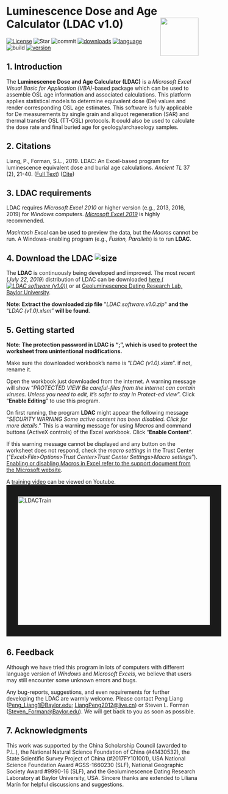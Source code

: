 # Luminescence Dose and Age Calculator (LDAC v1.0) <img width=100px src="https://github.com/lesshsroc/LDAC/blob/master/ICON/Small-Logo.png" align="right" />
[![License](https://img.shields.io/badge/license-MIT-brightgreen.svg)](https://github.com/lesshsroc/LDAC/blob/master/LICENSE) ![Star](https://img.shields.io/github/stars/lesshsroc/LDAC.svg) ![commit](https://img.shields.io/github/commits-since/lesshsroc/LDAC/v1.0.svg) [![downloads](https://img.shields.io/github/downloads/lesshsroc/LDAC/total.svg)](https://github.com/lesshsroc/LDAC/releases) [![language](https://img.shields.io/badge/Language-VBA-orange.svg)](https://docs.microsoft.com/en-us/office/vba/api/overview/excel) ![build](https://img.shields.io/badge/build-passing-brightgreen.svg) [![version](https://img.shields.io/badge/version-v1.0-blue.svg)](https://github.com/lesshsroc/LDAC/releases)
## 1. Introduction
The **Luminescence Dose and Age Calculator (LDAC)** is a *Microsoft Excel Visual Basic for Application (VBA)*-based package which can be used to assemble OSL age information and associated calculations. This platform applies statistical models to determine equivalent dose (De) values and render corresponding OSL age estimates. This software is fully applicable for De measurements by single grain and aliquot regeneration (SAR) and thermal transfer OSL (TT-OSL) protocols. It could also be used to calculate the dose rate and final buried age for geology/archaeology samples.

## 2. Citations
Liang, P., Forman, S.L., 2019. LDAC: An Excel-based program for luminescence equivalent dose and burial age calculations. *Ancient TL* 37 (2), 21-40. ([Full Text](http://ancienttl.org/ATL_37-2_2019/ATL_37-2_Liang_p21-40.pdf))  ([Cite](http://ancienttl.org/ATL_37-2_2019/ATL_37-2_Liang_citation.bib))

## 3. LDAC requirements
LDAC requires *Microsoft Excel 2010* or higher version (e.g., 2013, 2016, 2019) for *Windows* computers. *[Microsoft Excel 2019](https://products.office.com/en-US/get-started-with-office-2019?&OCID=AID2000136_SEM_iNi8NhPm&MarinID=siNi8NhPm%7C340667806722%7Cmicrosoft%20office%202019%7Ce%7Cc%7C%7C54569958854%7Caud-473968998473:kwd-331146748204&lnkd=Google_O365SMB_NI&gclid=Cj0KCQjwvdXpBRCoARIsAMJSKqLLubP-daYYm88zMR_H2RSsXydSHLheCSbXj7UGBKynT_lqAtzqqlQaAuJ-EALw_wcB)* is highly recommended.

*Macintosh Excel* can be used to preview the data, but the *Macros* cannot be run. A Windows-enabling program (e.g., *Fusion, Parallels*) is to run **LDAC**.

## 4. Download the LDAC ![size](https://img.shields.io/badge/Software%20size-4.96M-blue.svg)
The **LDAC** is continuously being developed and improved. The most recent (*July 22, 2019*) distribution of LDAC can be downloaded [here (*![LDAC software (v1.0)](https://img.shields.io/badge/LDAC%20software-v1.0-brightgreen.svg)*)](https://github.com/lesshsroc/LDAC/releases) or at [Geoluminescence Dating Research Lab, Baylor University](https://www.baylor.edu/geosciences/index.php?id=955927). 

**Note: Extract the downloaded zip file** "*LDAC.software.v1.0.zip*" **and the** “*LDAC (v1.0).xlsm*” **will be found**.

## 5. Getting started

**Note: The protection password in LDAC is “;”, which is used to protect the worksheet from unintentional modifications.**

Make sure the downloaded workbook’s name is “*LDAC (v1.0).xlsm*”. if not, rename it.

Open the workbook just downloaded from the internet. A warning message will show “*PROTECTED VIEW Be careful-files from the internet can contain viruses. Unless you need to edit, it’s safer to stay in Protect-ed view*”. Click “**Enable Editing**” to use this program. 

On first running, the program **LDAC** might appear the following message “*SECURITY 
WARNING Some active content has been disabled. Click for more details*.” This is a warning message for using *Macros* and command buttons (ActiveX controls) of the Excel workbook. Click “**Enable Content**”. 

If this warning message cannot be displayed and any button on the worksheet does not respond, check the *macro settings* in the Trust Center (“*Excel>File>Options>Trust Center>Trust Center Settings>Macro settings*”). [Enabling or disabling Macros in Excel refer to the support document from the Microsoft website](https://support.office.com/en-us/article/enable-or-disable-macros-in-office-files-12b036fd-d140-4e74-b45e-16fed1a7e5c6).

A [training video](https://youtu.be/Of_feY1UeqU) can be viewed on Youtube.
<a href="https://youtu.be/Of_feY1UeqU" target="_blank"><img src="https://github.com/lesshsroc/LDAC/blob/master/ICON/Video_Still.png" alt="LDACTrain" width="600" height="337" border="30" /></a>

## 6. Feedback
Although we have tried this program in lots of computers with different language version of *Windows* and *Microsoft Excels*, we believe that users may still encounter some unknown errors and bugs. 

Any bug-reports, suggestions, and even requirements for further developing the LDAC are warmly welcome. Please contact Peng Liang (Peng_Liang1@Baylor.edu; LiangPeng2012@live.cn) or Steven L. Forman (Steven_Forman@Baylor.edu). We will get back to you as soon as possible.

## 7. Acknowledgments
This work was supported by the China Scholarship Council (awarded to P.L.), the National Natural Science Foundation of China (#41430532), the State Scientific Survey Project of China (#2017FY101001), USA National Science Foundation Award #GSS-1660230 (SLF), National Geographic Society Award #9990-16 (SLF), and the Geoluminescence Dating Research Laboratory at Baylor University, USA. Sincere thanks are extended to Liliana Marín for helpful discussions and suggestions.
